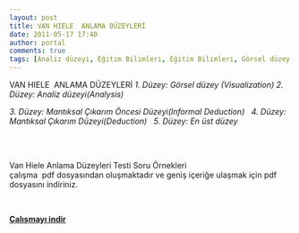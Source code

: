 ```yaml
---
layout: post
title: VAN HIELE  ANLAMA DÜZEYLERİ
date: 2011-05-17 17:40
author: portal
comments: true
tags: [Analiz düzeyi, Eğitim Bilimleri, Eğitim Bilimleri, Görsel düzey , Mantıksal Çıkarım Düzeyi, VAN HIELE, VAN HIELE DÜZEYLERİ]
---
```

VAN HIELE  ANLAMA DÜZEYLERİ
<em>1. Düzey: Görsel düzey (Visualization)
</em><em>2. Düzey: Analiz düzeyi(Analysis)
</em><em></em>
<div style="display: inline !important;">
<p style="display: inline !important;"><em>3. Düzey: Mantıksal Çıkarım Öncesi Düzeyi(Informal Deduction)
</em></p>

</div>
&nbsp;
<div style="display: inline !important;">
<div style="display: inline !important;">
<div style="display: inline !important;"><em>4. Düzey: Mantıksal Çıkarım Düzeyi(Deduction)
</em></div>
</div>
</div>
&nbsp;
<div style="display: inline !important;">
<div style="display: inline !important;">
<div style="display: inline !important;">
<div style="display: inline !important;">
<div style="display: inline !important;">
<div style="display: inline !important;">
<div style="display: inline !important;"><em>5. Düzey: En üst düzey</em></div>
</div>
</div>
</div>
</div>
</div>
&nbsp;

</div>
&nbsp;
<div>
<div>
<div>
<div style="display: inline !important;">

&nbsp;

</div>
</div>
<div style="display: inline !important;"></div>
&nbsp;

</div>
<div>Van Hiele Anlama Düzeyleri Testi Soru Örnekleri</div>
çalışma  pdf dosyasından oluşmaktadır ve geniş içeriğe ulaşmak için pdf dosyasını indiriniz.

&nbsp;

</div>
<p class="not"><a title="van hiele" href="http://www.egitimvaktim.com/dosyalar/2011/05/van-hiele-anlama-dzeyler.pdf" target="_blank"><strong>Çalışmayı indir</strong></a></p>
